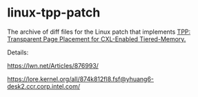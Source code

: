 # linux-tpp-patch


The archive of diff files for the Linux patch that implements [TPP: Transparent Page Placement for CXL-Enabled Tiered-Memory.](https://dl.acm.org/doi/10.1145/3582016.3582063)

Details:

https://lwn.net/Articles/876993/

https://lore.kernel.org/all/874k812fl8.fsf@yhuang6-desk2.ccr.corp.intel.com/
